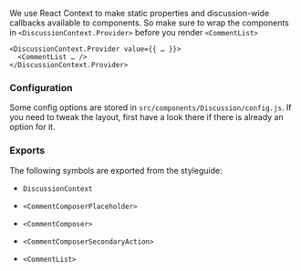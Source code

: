 We use React Context to make static properties and discussion-wide callbacks available to components. So make sure to wrap the components in `<DiscussionContext.Provider>` before you render `<CommentList>`

```code|lang-js
<DiscussionContext.Provider value={{ … }}>
  <CommentList … />
</DiscussionContext.Provider>
```

### Configuration

Some config options are stored in `src/components/Discussion/config.js`. If you need to tweak the layout, first have a look there if there is already an option for it.

### Exports

The following symbols are exported from the styleguide:

 * `DiscussionContext`

 * `<CommentComposerPlaceholder>`
 * `<CommentComposer>`
 * `<CommentComposerSecondaryAction>`

 * `<CommentList>`